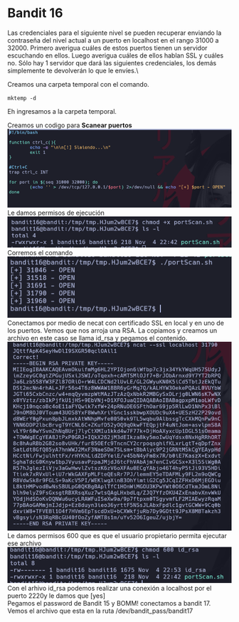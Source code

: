 # Bandit 16

Las credenciales para el siguiente nivel se pueden recuperar enviando la contraseña del nivel actual a un puerto en localhost en el rango 31000 a 32000. Primero averigua cuáles de estos puertos tienen un servidor escuchando en ellos. Luego averigua cuáles de ellos hablan SSL y cuáles no. Sólo hay 1 servidor que dará las siguientes credenciales, los demás simplemente te devolverán lo que le envíes.\

Creamos una carpeta temporal con el comando.
```
mktemp -d
```
Eh ingresamos a la carpeta temporal.

Creamos un codigo para **Scanear puertos**\
![label text](imgs/01.png)\
Le damos permisos de ejecución\
![label text](imgs/02.png)\
Corremos el comando
![label text](imgs/03.png)\
Conectamos por medio de necat con certificado SSL en local y en uno de los puertos. Vemos que nos arroja una RSA.
La copiamos y creamos un archivo en este caso se llama id_rsa y pegamos el contenido.
![label text](imgs/04.png)\
Le damos permisos 600 que es que el usuario propietario permita ejecutar ese archivo
![label text](imgs/05.png)\
Con el arhivo id_rsa podemos realizar una conexión a localhost por el puerto 2220y le damos que [yes]\
Pegamos el password de Bandit 15 y BOMM! conectamos a bandit 17.\
Vemos el archivo que esta en la ruta /dev/bandit_pass/bandit17

